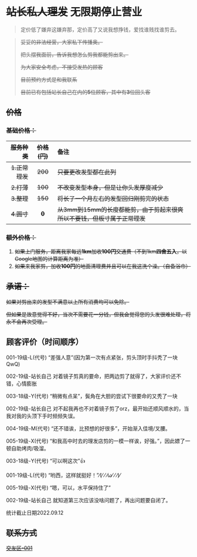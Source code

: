 # ~~站长私人理发~~ 无限期停止营业

>定价低了嫌弃这嫌弃那，定价高了又说我想挣钱，爱找谁贱找谁剪去。

>~~妥妥的非法经营，大家私下传播奥。~~
>
>~~把头摆我面前，告诉我想怎么剪我都能剪出来。~~
>
>~~为大家安全考虑，不接受发热的顾客~~
>
>~~目前预约方式是和我联系~~
>
>~~目前已有包括站长自己在内的**5**位顾客，其中有**3**位回头客~~

## ~~价格~~

### ~~基础价格：~~

|~~服务种类~~|~~价格(円)~~|~~备注~~|
|----:|:----:|:----|
|~~1.正常理发~~|~~200~~|~~只要更改发型都在此列~~|
|~~2.打薄~~|~~100~~|~~不改变发型本身，但是让你头发厚度减少~~|
|~~3.整理~~|~~150~~|~~将长了一个月左右的发型回归刚剪完的状态~~|
|~~4.圆寸~~|~~**0**~~|~~从3mm到15mm的长度都能剪，由于剪起来很爽所以不要钱，但板寸属于正常理发~~|

### ~~额外价格：~~

1. ~~如果上门服务，距离我家每远**1km**加收**100円**交通费（不到1km**四舍五入**，以Google地图的计算距离为准）~~
2. ~~如果来我家剪，加收**100円**的地面清理费并且可以在我这洗个澡。（自备浴巾）~~

## ~~承诺：~~

~~如果对剪出来的发型不满意以上所有消费均可以免除。~~

~~但如果是故意觉得不好，当次不需要花一分钱，但我会觉得您的头发很难处理，将永不会再次受理。~~

## 顾客评价（时间顺序）

001-19级-L(代号) “差强人意”(因为第一次有点紧张，剪头顶时手抖秃了一块QwQ)

002-19级-站长自己 对着镜子剪真的要命，把两边剪了就得了，大家评价还不错，心情膨胀

003-18级-Y(代号) “稍微有点呆”，鬓角在大胆的尝试下很要命的又秃了一块

002-19级-站长自己 对不起我再也不对着镜子剪了orz，最开始还顺风顺水的，当我对我的头顶下手时频频失误。

004-19级-M(代号) “还不错诶，比预想的好很多”，开始渐入佳境/叉腰。

005-19级-X(代号) “和我高中时去的理发店剪的一模一样诶，好强。”，因此嫖了一顿自助烤肉/吸溜。

003-18级-Y(代号) “可以啊这次”👍

001-19级-L(代号) “哟西，这样就挺好！”⁄(⁄ ⁄ ⁄ω⁄ ⁄ ⁄)⁄

005-19级-X(代号) “嗯，可以，水平保持住了”

002-19级-站长自己 就知道第三次应该没啥问题了，再出问题要自闭了。

统计截止日期2022.09.12

## ~~联系方式~~

~~[交友区-001](https://luopzh.github.io/University-R/pages/makefriends#001-%E7%AB%99%E9%95%BF)~~

